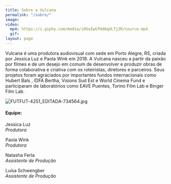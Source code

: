 ```yaml
---
title: Sobre a Vulcana
permalink: "/sobre/"
image: 
video:
  mp4: https://i.giphy.com/media/iDUaIwGfHdAqULTj3R/source.mp4
  gif: 
layout: page
---
```


Vulcana é uma produtora audiovisual com sede em Porto Alegre, RS, criada por Jessica Luz e Paola Wink em 2018. A Vulcana nasceu a partir da paixão por filmes e de um desejo em comum de desenvolver e produzir obras de forma colaborativa e criativa com os roteiristas, diretores e parceiros. Seus projetos foram agraciados por importantes fundos internacionais como Hubert Bals , IDFA Bertha, Visions Sud Est e World Cinema Fund e participaram de laboratórios como EAVE Puentes, Torino Film Lab e Binger Film Lab.

![FUTFUT-4251_EDITADA-734564.jpg](/uploads/FUTFUT-4251_EDITADA-734564.jpg)

<div class="team-info" markdown="1">

#### Equipe:

Jessica Luz  
_Produtora_

Paola Wink  
_Produtora_

Natasha Ferla  
_Assistente de Produção_

Luísa Schwengber  
_Assistente de Produção_

</div>
